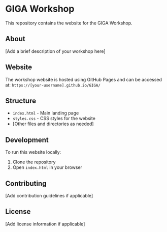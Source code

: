 # GIGA Workshop

This repository contains the website for the GIGA Workshop.

## About

[Add a brief description of your workshop here]

## Website

The workshop website is hosted using GitHub Pages and can be accessed at:
`https://[your-username].github.io/GIGA/`

## Structure

- `index.html` - Main landing page
- `styles.css` - CSS styles for the website
- [Other files and directories as needed]

## Development

To run this website locally:

1. Clone the repository
2. Open `index.html` in your browser

## Contributing

[Add contribution guidelines if applicable]

## License

[Add license information if applicable] 